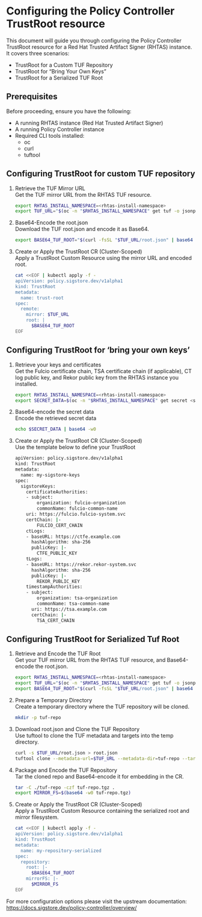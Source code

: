 # Configuring the Policy Controller TrustRoot resource
This document will guide you through configuring the Policy Controller TrustRoot resource for a Red Hat Trusted Artifact Signer (RHTAS) instance.
It covers three scenarios:
- TrustRoot for a Custom TUF Repository
- TrustRoot for “Bring Your Own Keys”
- TrustRoot for a Serialized TUF Root

## Prerequisites
Before proceeding, ensure you have the following:
- A running RHTAS instance (Red Hat Trusted Artifact Signer)
- A running Policy Controller instance
- Required CLI tools installed:
    - oc
    - curl
    - tuftool

## Configuring TrustRoot for custom TUF repository
1. Retrieve the TUF Mirror URL  
    Get the TUF mirror URL from the RHTAS TUF resource.
    ```sh
    export RHTAS_INSTALL_NAMESPACE=<rhtas-install-namespace>
    export TUF_URL="$(oc -n "$RHTAS_INSTALL_NAMESPACE" get tuf -o jsonpath='{.items[0].status.url}')"
    ```

2. Base64-Encode the root.json  
    Download the TUF root.json and encode it as Base64.
    ```sh
    export BASE64_TUF_ROOT="$(curl -fsSL "$TUF_URL/root.json" | base64 -w0)"
    ```

3. Create or Apply the TrustRoot CR (Cluster-Scoped)  
    Apply a TrustRoot Custom Resource using the mirror URL and encoded root.
    ```sh
    cat <<EOF | kubectl apply -f -
    apiVersion: policy.sigstore.dev/v1alpha1
    kind: TrustRoot
    metadata:
      name: trust-root
    spec:
      remote:
        mirror: $TUF_URL
        root: | 
          $BASE64_TUF_ROOT
    EOF
    ```

## Configuring TrustRoot for ‘bring your own keys’
1. Retrieve your keys and certificates  
    Get the Fulcio certificate chain, TSA certificate chain (if applicable), CT log public key, and Rekor public key from the RHTAS instance you installed.
    ```sh
    export RHTAS_INSTALL_NAMESPACE=<rhtas-install-namespace>
    export SECRET_DATA=$(oc -n "$RHTAS_INSTALL_NAMESPACE" get secret <secret-name> -o jsonpath='{.data.<key>}')
    ```

2. Base64-encode the secret data  
    Encode the retrieved secret data
    ```sh
    echo $SECRET_DATA | base64 -w0
    ```

3. Create or Apply the TrustRoot CR (Cluster-Scoped)  
    Use the template below to define your TrustRoot
    ```sh
    apiVersion: policy.sigstore.dev/v1alpha1
    kind: TrustRoot
    metadata:
      name: my-sigstore-keys
    spec:
      sigstoreKeys:
        certificateAuthorities:
        - subject:
            organization: fulcio-organization
            commonName: fulcio-common-name
        uri: https://fulcio.fulcio-system.svc
        certChain: |-
            FULCIO_CERT_CHAIN
        ctLogs:
        - baseURL: https://ctfe.example.com
          hashAlgorithm: sha-256
          publicKey: |-
            CTFE_PUBLIC_KEY
        tLogs:
        - baseURL: https://rekor.rekor-system.svc
          hashAlgorithm: sha-256
          publicKey: |-
            REKOR_PUBLIC_KEY
        timestampAuthorities:
        - subject:
            organization: tsa-organization
            commonName: tsa-common-name
          uri: https://tsa.example.com
          certChain: |-
            TSA_CERT_CHAIN
    ```

## Configuring TrustRoot for Serialized Tuf Root
1. Retrieve and Encode the TUF Root  
    Get your TUF mirror URL from the RHTAS TUF resource, and Base64-encode the root.json.
    ```sh
    export RHTAS_INSTALL_NAMESPACE=<rhtas-install-namespace>
    export TUF_URL="$(oc -n "$RHTAS_INSTALL_NAMESPACE" get tuf -o jsonpath='{.items[0].status.url}')"
    export BASE64_TUF_ROOT="$(curl -fsSL "$TUF_URL/root.json" | base64 -w0)"
    ```

2. Prepare a Temporary Directory  
    Create a temporary directory where the TUF repository will be cloned.
    ```sh
    mkdir -p tuf-repo
    ```

3. Download root.json and Clone the TUF Repository  
    Use tuftool to clone the TUF metadata and targets into the temp directory.
    ```sh
    curl -s $TUF_URL/root.json > root.json
    tuftool clone --metadata-url=$TUF_URL --metadata-dir=tuf-repo --targets-url=$TUF_URL/targets --targets-dir=tuf-repo/targets --root=root.json
    ```

4. Package and Encode the TUF Repository  
    Tar the cloned repo and Base64-encode it for embedding in the CR.
    ```sh
    tar -C ./tuf-repo -czf tuf-repo.tgz .
    export MIRROR_FS=$(base64 -w0 tuf-repo.tgz)
    ```

5. Create or Apply the TrustRoot CR (Cluster-Scoped)  
    Apply a TrustRoot Custom Resource containing the serialized root and mirror filesystem.
    ```sh
    cat <<EOF | kubectl apply -f -
    apiVersion: policy.sigstore.dev/v1alpha1
    kind: TrustRoot
    metadata:
      name: my-repository-serialized
    spec:
      repository:
        root: |-
          $BASE64_TUF_ROOT
        mirrorFS: |-
          $MIRROR_FS
    EOF
    ```

For more configuration options please visit the upstream documentation: https://docs.sigstore.dev/policy-controller/overview/
